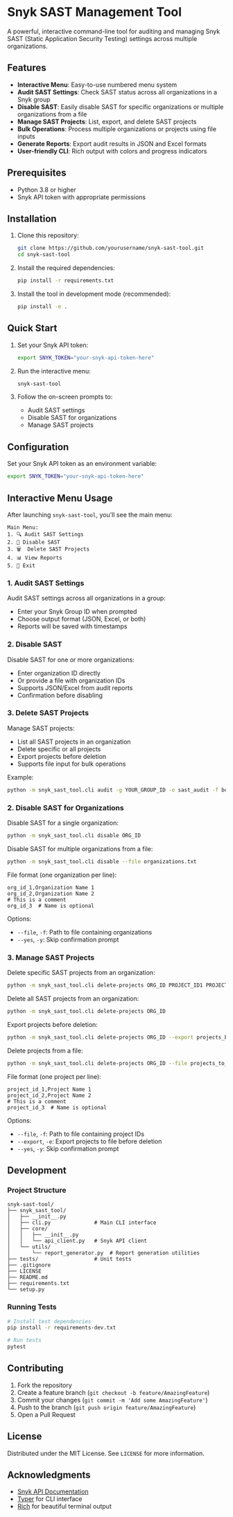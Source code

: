 # Snyk SAST Management Tool

A powerful, interactive command-line tool for auditing and managing Snyk SAST (Static Application Security Testing) settings across multiple organizations.

## Features

- **Interactive Menu**: Easy-to-use numbered menu system
- **Audit SAST Settings**: Check SAST status across all organizations in a Snyk group
- **Disable SAST**: Easily disable SAST for specific organizations or multiple organizations from a file
- **Manage SAST Projects**: List, export, and delete SAST projects
- **Bulk Operations**: Process multiple organizations or projects using file inputs
- **Generate Reports**: Export audit results in JSON and Excel formats
- **User-friendly CLI**: Rich output with colors and progress indicators

## Prerequisites

- Python 3.8 or higher
- Snyk API token with appropriate permissions

## Installation

1. Clone this repository:
   ```bash
   git clone https://github.com/yourusername/snyk-sast-tool.git
   cd snyk-sast-tool
   ```

2. Install the required dependencies:
   ```bash
   pip install -r requirements.txt
   ```

3. Install the tool in development mode (recommended):
   ```bash
   pip install -e .
   ```

## Quick Start

1. Set your Snyk API token:
   ```bash
   export SNYK_TOKEN="your-snyk-api-token-here"
   ```

2. Run the interactive menu:
   ```bash
   snyk-sast-tool
   ```

3. Follow the on-screen prompts to:
   - Audit SAST settings
   - Disable SAST for organizations
   - Manage SAST projects

## Configuration

Set your Snyk API token as an environment variable:

```bash
export SNYK_TOKEN="your-snyk-api-token-here"
```

## Interactive Menu Usage

After launching `snyk-sast-tool`, you'll see the main menu:

```
Main Menu:
1. 🔍 Audit SAST Settings
2. 🚫 Disable SAST
3. 🗑️  Delete SAST Projects
4. 📊 View Reports
5. 🚪 Exit
```

### 1. Audit SAST Settings

Audit SAST settings across all organizations in a group:
- Enter your Snyk Group ID when prompted
- Choose output format (JSON, Excel, or both)
- Reports will be saved with timestamps

### 2. Disable SAST

Disable SAST for one or more organizations:
- Enter organization ID directly
- Or provide a file with organization IDs
- Supports JSON/Excel from audit reports
- Confirmation before disabling

### 3. Delete SAST Projects

Manage SAST projects:
- List all SAST projects in an organization
- Delete specific or all projects
- Export projects before deletion
- Supports file input for bulk operations

Example:
```bash
python -m snyk_sast_tool.cli audit -g YOUR_GROUP_ID -o sast_audit -f both
```

### 2. Disable SAST for Organizations

Disable SAST for a single organization:

```bash
python -m snyk_sast_tool.cli disable ORG_ID
```

Disable SAST for multiple organizations from a file:

```bash
python -m snyk_sast_tool.cli disable --file organizations.txt
```

File format (one organization per line):
```
org_id_1,Organization Name 1
org_id_2,Organization Name 2
# This is a comment
org_id_3  # Name is optional
```

Options:
- `--file`, `-f`: Path to file containing organizations
- `--yes`, `-y`: Skip confirmation prompt

### 3. Manage SAST Projects

Delete specific SAST projects from an organization:

```bash
python -m snyk_sast_tool.cli delete-projects ORG_ID PROJECT_ID1 PROJECT_ID2
```

Delete all SAST projects from an organization:
```bash
python -m snyk_sast_tool.cli delete-projects ORG_ID
```

Export projects before deletion:
```bash
python -m snyk_sast_tool.cli delete-projects ORG_ID --export projects_backup.csv
```

Delete projects from a file:
```bash
python -m snyk_sast_tool.cli delete-projects ORG_ID --file projects_to_delete.txt
```

File format (one project per line):
```
project_id_1,Project Name 1
project_id_2,Project Name 2
# This is a comment
project_id_3  # Name is optional
```

Options:
- `--file`, `-f`: Path to file containing project IDs
- `--export`, `-e`: Export projects to file before deletion
- `--yes`, `-y`: Skip confirmation prompt


## Development

### Project Structure

```
snyk-sast-tool/
├── snyk_sast_tool/
│   ├── __init__.py
│   ├── cli.py              # Main CLI interface
│   ├── core/
│   │   ├── __init__.py
│   │   └── api_client.py   # Snyk API client
│   └── utils/
│       └── report_generator.py  # Report generation utilities
├── tests/                  # Unit tests
├── .gitignore
├── LICENSE
├── README.md
├── requirements.txt
└── setup.py
```

### Running Tests

```bash
# Install test dependencies
pip install -r requirements-dev.txt

# Run tests
pytest
```

## Contributing

1. Fork the repository
2. Create a feature branch (`git checkout -b feature/AmazingFeature`)
3. Commit your changes (`git commit -m 'Add some AmazingFeature'`)
4. Push to the branch (`git push origin feature/AmazingFeature`)
5. Open a Pull Request

## License

Distributed under the MIT License. See `LICENSE` for more information.

## Acknowledgments

- [Snyk API Documentation](https://snyk.docs.apiary.io/)
- [Typer](https://typer.tiangolo.com/) for CLI interface
- [Rich](https://github.com/willmcgugan/rich) for beautiful terminal output
